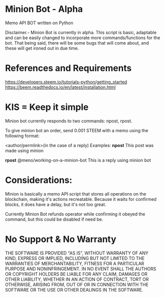 # Minion Bot - Alpha
Memo API BOT written on Python

Disclaimer.- Minion Bot is currently in alpha. This script is basic, adaptable and can be easily changed to incorporate more commands/functions for the bot. That being said, there will be some bugs that will come about, and these will get ironed out in due time.


# References and Requirements
https://developers.steem.io/tutorials-python/getting_started
https://beem.readthedocs.io/en/latest/installation.html 

# KIS = Keep it simple
Minion bot currently responds to two commands: npost, rpost.

To give minion bot an order, send 0.001 STEEM with a memo using the following format:

<command> <author/permlink>(in the case of a reply) <body>
  Examples:
  <b>npost</b> This post was made using minion
  
  <b>rpost</b> @meno/working-on-a-minion-bot This is a reply using minion bot
  

# Considerations:
Minion is basically a memo API script that stores all operations on the blockchain, making it's actions recreatable. Because it waits for confirmed blocks, it does have a delay, but it's not too great. 

Currently Minion Bot refunds operator while confirming it obeyed the command, but this could be disabled if need be.


# No Support & No Warranty
THE SOFTWARE IS PROVIDED "AS IS", WITHOUT WARRANTY OF ANY KIND, EXPRESS OR IMPLIED, INCLUDING BUT NOT LIMITED TO THE WARRANTIES OF MERCHANTABILITY, FITNESS FOR A PARTICULAR PURPOSE AND NONINFRINGEMENT. IN NO EVENT SHALL THE AUTHORS OR COPYRIGHT HOLDERS BE LIABLE FOR ANY CLAIM, DAMAGES OR OTHER LIABILITY, WHETHER IN AN ACTION OF CONTRACT, TORT OR OTHERWISE, ARISING FROM, OUT OF OR IN CONNECTION WITH THE SOFTWARE OR THE USE OR OTHER DEALINGS IN THE SOFTWARE.
